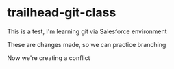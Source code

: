 # trailhead-git-class

This is a test, I'm learning git via Salesforce environment

These are changes made, so we can practice branching

Now we're creating a conflict
